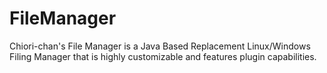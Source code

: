 # FileManager
Chiori-chan's File Manager is a Java Based Replacement Linux/Windows Filing Manager that is highly customizable and features plugin capabilities.
